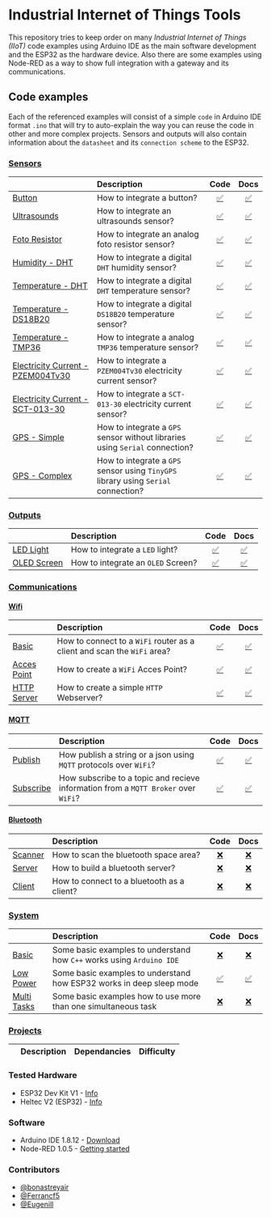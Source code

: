 # Industrial Internet of Things Tools
This repository tries to keep order on many _Industrial Internet of Things (IIoT)_ code examples using Arduino IDE as the main software development and the ESP32 as the hardware device. Also there are some examples using Node-RED as a way to show full integration with a gateway and its communications.

## Code examples
Each of the referenced examples will consist of a simple `code` in Arduino IDE format `.ino` that will try to auto-explain the way you can reuse the code in other and more complex projects. Sensors and outputs will also contain information about the `datasheet` and its `connection scheme` to the ESP32.

### [Sensors](/sensors)
| | Description | Code | Docs |
|-|:------------|:----:|:----:|
|[Button](/sensors/button) |How to integrate a button? |[:white_check_mark:](/sensors/button/button.ino)|[:white_check_mark:](/sensors/button/README.md)|
|[Ultrasounds](/sensors/ultrasounds) |How to integrate an ultrasounds sensor? |[:white_check_mark:](/sensors/ultrasounds/ultrasounds.ino)|[:white_check_mark:](/sensors/ultrasounds/README.md)|
|[Foto Resistor](/sensors/foto-resistor) |How to integrate an analog foto resistor sensor? |[:white_check_mark:](/sensors/foto-resistor/foto-resistor.ino)|[:white_check_mark:](/sensors/foto-resistor/README.md)|
|[Humidity - DHT](/sensors/humidity/DHT) |How to integrate a digital `DHT` humidity sensor? |[:white_check_mark:](/sensors/humidity/DHT/DHT.ino)|[:white_check_mark:](/sensors/humidity/README.md)|
|[Temperature - DHT](/sensors/temperature/DHT) |How to integrate a digital `DHT` temperature sensor? |[:white_check_mark:](/sensors/temperature/DHT/DHT.ino)|[:white_check_mark:](/sensors/temperature/README.md)|
|[Temperature - DS18B20](/sensors/temperature/DS18B20) |How to integrate a digital `DS18B20` temperature sensor? |[:white_check_mark:](/sensors/temperature/DS18B20/DS18B20.ino)|[:white_check_mark:](/sensors/temperature/README.md)|
|[Temperature - TMP36](/sensors/temperature/TMP36) |How to integrate a analog `TMP36` temperature sensor? |[:white_check_mark:](/sensors/temperature/TMP36/TMP36.ino)|[:white_check_mark:](/sensors/temperature/README.md)|
|[Electricity Current - PZEM004Tv30](/sensors/electricity_current/PZEM004Tv30) |How to integrate a `PZEM004Tv30` electricity current sensor? |[:white_check_mark:](/sensors/electricity_current/PZEM004Tv30/PZEM004Tv30.ino)|[:white_check_mark:](/sensors/electricity_current/README.md)|
|[Electricity Current - SCT-013-30](/sensors/electricity_current/SCT-013-30) |How to integrate a `SCT-013-30` electricity current sensor? |[:white_check_mark:](/sensors/electricity_current/SCT-013-30/SCT-013-30.ino)|[:white_check_mark:](/sensors/electricity_current/README.md)|
|[GPS - Simple](/sensors/gps/simple) |How to integrate a `GPS` sensor without libraries using `Serial` connection? |[:white_check_mark:](/sensors/gps/simple/simple.ino)|[:white_check_mark:](/sensors/gps/README.md)|
|[GPS - Complex](/sensors/gps/complex) |How to integrate a `GPS` sensor using `TinyGPS` library using `Serial` connection? |[:white_check_mark:](/sensors/gps/complex/complex.ino)|[:white_check_mark:](/sensors/gps/README.md)|

### [Outputs](/outputs)
| | Description | Code | Docs |
|-|:------------|:----:|:----:|
|[LED Light](/outputs/led_light) |How to integrate a `LED` light? |[:white_check_mark:](/outputs/led_light/led_light.ino)|[:white_check_mark:](/outputs/led_light/README.md)|
|[OLED Screen](/outputs/oled_screen) |How to integrate an `OLED` Screen? |[:white_check_mark:](/outputs/oled_screen/oled_screen.ino)|[:white_check_mark:](/outputs/oled_screen/README.md)|

### [Communications](/communications)
#### [Wifi](/communications/wifi)
| | Description | Code | Docs |
|-|:------------|:----:|:----:|
|[Basic](/communications/wifi/basic) |How to connect to a `WiFi` router as a client and scan the `WiFi` area? |[:white_check_mark:](/communications/wifi/basic/basic.ino)|[:white_check_mark:](/communications/wifi/basic/README.md)|
|[Acces Point](/communications/wifi/access_point) |How to create a `WiFi` Acces Point? |[:white_check_mark:](/communications/wifi/access_point/access_point.ino)|[:white_check_mark:](/communications/wifi/access_point/README.md)| 
|[HTTP Server](/communications/wifi/http_server) |How to create a simple `HTTP` Webserver? |[:white_check_mark:](/communications/wifi/http_server/http_server.ino)|[:white_check_mark:](/communications/wifi/http_server/README.md)| 

#### [MQTT](/communications/mqtt)
| | Description | Code | Docs |
|-|:------------|:----:|:----:|
|[Publish](/communications/mqtt/publish) |How publish a string or a json using `MQTT` protocols over `WiFi`? |[:white_check_mark:](/communications/mqtt/publish/publish.ino)|[:white_check_mark:](/communications/mqtt/publish/README.md)| 
|[Subscribe](/communications/mqtt/subscribe) |How subscribe to a topic and recieve information from a `MQTT Broker` over `WiFi`? |[:white_check_mark:](/communications/mqtt/subscribe/subscribe.ino)|[:white_check_mark:](/communications/mqtt/subscribe/README.md)| 

#### [Bluetooth](/communications/bluetooth)
| | Description | Code | Docs |
|-|:------------|:----:|:----:|
|[Scanner](/communications/bluetooth/scan) |How to scan the bluetooth space area? |[:x:](/communications/bluetooth/scan/scan.ino)|[:x:](/communications/bluetooth/README.md)|
|[Server](/communications/bluetooth/server) |How to build a bluetooth server? |[:x:](/communications/bluetooth/server/server.ino)|[:x:](/communications/bluetooth/README.md)|
|[Client](/communications/bluetooth/client) |How to connect to a bluetooth as a client? |[:x:](/communications/bluetooth/client/client.ino)|[:x:](/communications/bluetooth/README.md)|

### [System](/system)
| | Description | Code | Docs |
|-|:------------|:----:|:----:|
|[Basic](/system/basic) |Some basic examples to understand how `C++` works using `Arduino IDE` |[:x:](/system/basic/basic.ino)|[:x:](/system/basic/README.md)|
|[Low Power](/system/low_power) |Some basic examples to understand how ESP32 works in deep sleep mode |[:white_check_mark:](/system/low_power/low_power.ino)|[:white_check_mark:](/system/low_power/README.md)|
|[Multi Tasks](/system/multi-tasks) |Some basic examples how to use more than one simultaneous task |[:x:](/system/multi-tasks/multi-tasks.ino)|[:x:](/system/multi-tasks/README.md)|

### [Projects](/projects)
| | Description | Dependancies | Difficulty |
|-|:------------|:------------:|:----------:|

### Tested Hardware
- ESP32 Dev Kit V1 - [Info](https://docs.zerynth.com/latest/official/board.zerynth.doit_esp32/docs/index.html)
- Heltec V2 (ESP32) - [Info](https://heltec.org/project/wifi-lora-32/)

### Software
- Arduino IDE 1.8.12 - [Download](https://www.arduino.cc/en/main/software)
- Node-RED 1.0.5 - [Getting started](https://nodered.org/docs/getting-started/)

### Contributors
- [@bonastreyair](https://github.com/bonastreyair)
- [@Ferrancf5](https://github.com/Ferrancf5)
- [@Eugenill](https://github.com/Eugenill)
